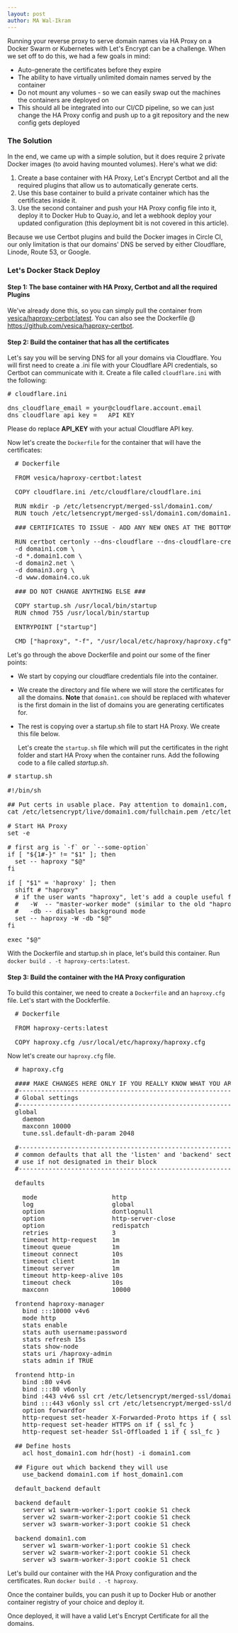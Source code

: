 ```yaml
---
layout: post
author: MA Wal-Ikram
---
```



Running your reverse proxy to serve domain names via HA Proxy on a Docker Swarm or Kubernetes with Let's Encrypt can be a challenge. When we set off to do this,
we had a few goals in mind:

* Auto-generate the certificates before they expire</li>
* The ability to have virtually unlimited domain names served by the container</li>
* Do not mount any volumes - so we can easily swap out the machines the containers are deployed on</li>
* This should all be integrated into our CI/CD pipeline, so we can just change the HA Proxy config and push up to a git repository and the new config gets deployed</li>

### The Solution

In the end, we came up with a simple solution, but it does require 2 private Docker images (to avoid having mounted volumes). Here's what we did:


1. Create a base container with HA Proxy, Let's Encrypt Certbot and all the required plugins that allow us to automatically generate certs.</li>
2. Use this base container to build a private container which has the certificates inside it.</li>
3. Use the second container and push your HA Proxy config file into it, deploy it to Docker Hub to Quay.io, and let a webhook deploy your updated configuration (this deployment bit is not covered in this article).</li>

Because we use Certbot plugins and build the Docker images in Circle CI, our only limitation is that our domains' DNS be served by either Cloudflare, Linode, Route 53, or Google.


### Let's Docker Stack Deploy
#### Step 1: The base container with HA Proxy, Certbot and all the required Plugins

We've already done this, so you can simply pull the container from <a href="https://hub.docker.com/r/vesica/haproxy-certbot" target="_blank">vesica/haproxy-cerbot:latest</a>. You can also see the Dockerfile @ <a href="https://github.com/vesica/haproxy-certbot" target="_blank">https://github.com/vesica/haproxy-certbot</a>.


#### Step 2: Build the container that has all the certificates

Let's say you will be serving DNS for all your domains via Cloudflare. You will first need to create a .ini file with your Cloudflare API credentials, so Certbot can communicate with it.
Create a file called <code>cloudflare.ini</code> with the following:

<pre class="bg-light">
# cloudflare.ini

dns_cloudflare_email = your@cloudflare.account.email
dns_cloudflare_api_key = __API_KEY__
</pre>

Please do replace __API_KEY__ with your actual Cloudflare API key.


  Now let's create the <code>Dockerfile</code> for the container that will have the certificates:
  
<pre class="bg-light">
  # Dockerfile

  FROM vesica/haproxy-certbot:latest

  COPY cloudflare.ini /etc/cloudflare/cloudflare.ini

  RUN mkdir -p /etc/letsencrypt/merged-ssl/domain1.com/
  RUN touch /etc/letsencrypt/merged-ssl/domain1.com/domain1.com.pem

  ### CERTIFICATES TO ISSUE - ADD ANY NEW ONES AT THE BOTTOM

  RUN certbot certonly --dns-cloudflare --dns-cloudflare-credentials /etc/cloudflare/cloudflare.ini --dns-cloudflare-propagation-seconds 60 --non-interactive --agree-tos --email your@email.com \
  -d domain1.com \
  -d *.domain1.com \
  -d domain2.net \
  -d domain3.org \
  -d www.domain4.co.uk 

  ### DO NOT CHANGE ANYTHING ELSE ###

  COPY startup.sh /usr/local/bin/startup
  RUN chmod 755 /usr/local/bin/startup

  ENTRYPOINT ["startup"]

  CMD ["haproxy", "-f", "/usr/local/etc/haproxy/haproxy.cfg"]
</pre>

Let's go through the above Dockerfile and point our some of the finer points:

* We start by copying our cloudflare credentials file into the container.</li>
* We create the directory and file where we will store the certificates for all the domains.
      <b>Note</b> that <code>domain1.com</code> should be replaced with whatever is the first domain in the list of domains you
      are generating certificates for.

* The rest is copying over a startup.sh file to start HA Proxy. We create this file below.</li>

  Let's create the <code>startup.sh</code> file which will put the certificates in the right folder and start HA Proxy when the container runs.
  Add the following code to a file called <i>startup.sh</i>.

<pre class="bg-light">
# startup.sh

#!/bin/sh

## Put certs in usable place. Pay attention to domain1.com, that must always be the first domain. Otherwise change the below accordingly and haproxy.cfg too.
cat /etc/letsencrypt/live/domain1.com/fullchain.pem /etc/letsencrypt/live/domain1.com/privkey.pem > /etc/letsencrypt/merged-ssl/domain1.com/domain1.com.pem

# Start HA Proxy
set -e

# first arg is `-f` or `--some-option`
if [ "${1#-}" != "$1" ]; then
  set -- haproxy "$@"
fi

if [ "$1" = 'haproxy' ]; then
  shift # "haproxy"
  # if the user wants "haproxy", let's add a couple useful flags
  #   -W  -- "master-worker mode" (similar to the old "haproxy-systemd-wrapper"; allows for reload via "SIGUSR2")
  #   -db -- disables background mode
  set -- haproxy -W -db "$@"
fi

exec "$@"
</pre>


With the Dockerfile and startup.sh in place, let's build this container. Run <code>docker build . -t haproxy-certs:latest</code>.


#### Step 3: Build the container with the HA Proxy configuration

To build this container, we need to create a <code>Dockerfile</code> and an <code>haproxy.cfg</code> file.
Let's start with the Dockferfile.

<pre class="bg-light">
  # Dockerfile

  FROM haproxy-certs:latest

  COPY haproxy.cfg /usr/local/etc/haproxy/haproxy.cfg
</pre>


  Now let's create our <code>haproxy.cfg</code> file.

<pre class="bg-light">
  # haproxy.cfg

  #### MAKE CHANGES HERE ONLY IF YOU REALLY KNOW WHAT YOU ARE DOING #####
  #---------------------------------------------------------------------
  # Global settings
  #---------------------------------------------------------------------
  global
    daemon
    maxconn 10000
    tune.ssl.default-dh-param 2048

  #---------------------------------------------------------------------
  # common defaults that all the 'listen' and 'backend' sections will
  # use if not designated in their block
  #---------------------------------------------------------------------

  defaults

    mode                    http
    log                     global
    option                  dontlognull
    option                  http-server-close
    option                  redispatch
    retries                 3
    timeout http-request    1m
    timeout queue           1m
    timeout connect         10s
    timeout client          1m
    timeout server          1m
    timeout http-keep-alive 10s
    timeout check           10s
    maxconn                 10000

  frontend haproxy-manager
    bind :::10000 v4v6
    mode http
    stats enable
    stats auth username:password
    stats refresh 15s
    stats show-node
    stats uri /haproxy-admin
    stats admin if TRUE

  frontend http-in
    bind :80 v4v6
    bind :::80 v6only
    bind :443 v4v6 ssl crt /etc/letsencrypt/merged-ssl/domain1.com/domain1.com.pem
    bind :::443 v6only ssl crt /etc/letsencrypt/merged-ssl/domain1.com/domain1.com.pem
    option forwardfor
    http-request set-header X-Forwarded-Proto https if { ssl_fc }
    http-request set-header HTTPS on if { ssl_fc }
    http-request set-header Ssl-Offloaded 1 if { ssl_fc }

  ## Define hosts
    acl host_domain1.com hdr(host) -i domain1.com

  ## Figure out which backend they will use
    use_backend domain1.com if host_domain1.com

  default_backend default

  backend default
    server w1 swarm-worker-1:port cookie S1 check
    server w2 swarm-worker-2:port cookie S1 check
    server w3 swarm-worker-3:port cookie S1 check

  backend domain1.com
    server w1 swarm-worker-1:port cookie S1 check
    server w2 swarm-worker-2:port cookie S1 check
    server w3 swarm-worker-3:port cookie S1 check
</pre>


  Let's build our container with the HA Proxy configuration and the certificates. Run <code>docker build . -t haproxy</code>.

  Once the container builds, you can push it up to Docker Hub or another container registry of your choice and deploy it.

  Once deployed, it will have a valid Let's Encrypt Certificate for all the domains.

